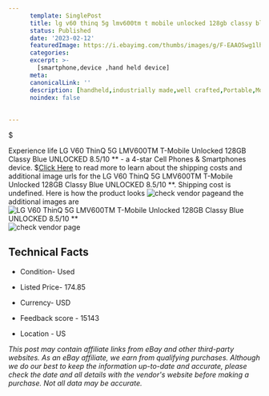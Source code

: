 ```yaml
---
      template: SinglePost
      title: lg v60 thinq 5g lmv600tm t mobile unlocked 128gb classy blue unlocked 8 5 10 
      status: Published
      date: '2023-02-12'
      featuredImage: https://i.ebayimg.com/thumbs/images/g/F-EAAOSwg1lhBAQo/s-l225.jpg
      categories: 
      excerpt: >-
        [smartphone,device ,hand held device]
      meta:
      canonicalLink: ''
      description: [handheld,industrially made,well crafted,Portable,Mobile,Compact,Convenient,Lightweight,Maneuverable,Man-portable,Miniature,Carriable,Hand-held,Light,Holdable,Transportable,Mobile device,Pocket-sized,On-the-go,Wireless,Cordless,Compact size,Convenient size, smartphone,device ,hand held device]
      noindex: false
      
        
---
```

$

Experience life LG V60 ThinQ 5G LMV600TM T-Mobile Unlocked 128GB Classy Blue UNLOCKED 8.5/10 ** - a 4-star Cell Phones & Smartphones device.
$[Click Here](https://www.ebay.com/itm/324587065143?hash=item4b92e58f37%3Ag%3AF-EAAOSwg1lhBAQo&amdata=enc%3AAQAHAAAA4HR8%2BBkHg0QPD09t%2FfOSRkdc70rikwt6RVYmcHzM2WJRbw2Gg3daQQPOshYmPBsNOS7K6qgKH%2Frq1gsBsBsyvvRwcrfDiJRZp8rQY6xcuhxPHQmdBxwFuZgylhi%2BRjh8JMbfoNHRAf2LzZVD0FlUVRMmeK%2B8JhnyGdGXztBx6ty2LaacfTokp3wBpC1aVdpIYwxOo4zPUJPsjqUQMvTryeXF714bvHjV7FYFcfY%2Bw0EGoZ9xg%2FURq0CkGx6AnckAYZQwdRMCdzvEErruP%2B%2BHGFFZSTYhY0JrLHfN4I8kEpqi&mkevt=1&mkcid=1&mkrid=711-53200-19255-0&campid=%253CePNCampaignId%253E&customid=%253CreferenceId%253E&toolid=10049) to read more to learn about the shipping costs and additional image urls for the LG V60 ThinQ 5G LMV600TM T-Mobile Unlocked 128GB Classy Blue UNLOCKED 8.5/10 **. Shipping cost is undefined. Here is how the product looks ![check vendor page](https://i.ebayimg.com/thumbs/images/g/F-EAAOSwg1lhBAQo/s-l225.jpg)and the additional images are![LG V60 ThinQ 5G LMV600TM T-Mobile Unlocked 128GB Classy Blue UNLOCKED 8.5/10 **](https://i.ebayimg.com/images/g/F-EAAOSwg1lhBAQo/s-l1200.jpg)![check vendor page]()



 ## Technical Facts 



     
      

 - Condition- Used 


      

 - Listed Price- 174.85 


      

 - Currency- USD 


      

 - Feedback score - 15143 


      

 - Location - US 


      
      

 *_This post may contain affiliate links from eBay and other third-party websites. As an eBay affiliate, we earn from qualifying purchases. Although we do our best to keep the information up-to-date and accurate, please check the date and all details with the vendor's website before making a purchase. Not all data may be accurate._*






